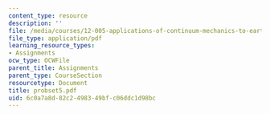 ```yaml
---
content_type: resource
description: ''
file: /media/courses/12-005-applications-of-continuum-mechanics-to-earth-atmospheric-and-planetary-sciences-spring-2006/6c0a7a8d82c2498349bfc06ddc1d98bc_probset5.pdf
file_type: application/pdf
learning_resource_types:
- Assignments
ocw_type: OCWFile
parent_title: Assignments
parent_type: CourseSection
resourcetype: Document
title: probset5.pdf
uid: 6c0a7a8d-82c2-4983-49bf-c06ddc1d98bc
---
```

